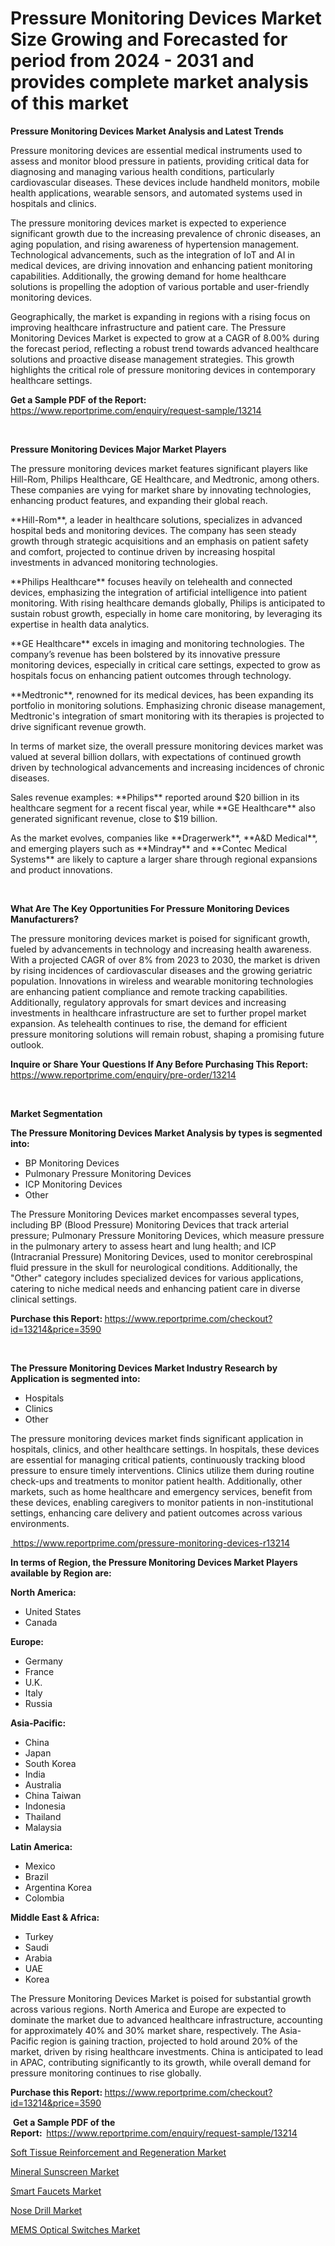 <p><h1>Pressure Monitoring Devices Market Size Growing and Forecasted for period from 2024 - 2031 and provides complete market analysis of this market</h1></p><p><strong>Pressure Monitoring Devices Market Analysis and Latest Trends</strong></p>
<p><p>Pressure monitoring devices are essential medical instruments used to assess and monitor blood pressure in patients, providing critical data for diagnosing and managing various health conditions, particularly cardiovascular diseases. These devices include handheld monitors, mobile health applications, wearable sensors, and automated systems used in hospitals and clinics.</p><p>The pressure monitoring devices market is expected to experience significant growth due to the increasing prevalence of chronic diseases, an aging population, and rising awareness of hypertension management. Technological advancements, such as the integration of IoT and AI in medical devices, are driving innovation and enhancing patient monitoring capabilities. Additionally, the growing demand for home healthcare solutions is propelling the adoption of various portable and user-friendly monitoring devices.</p><p>Geographically, the market is expanding in regions with a rising focus on improving healthcare infrastructure and patient care. The Pressure Monitoring Devices Market is expected to grow at a CAGR of 8.00% during the forecast period, reflecting a robust trend towards advanced healthcare solutions and proactive disease management strategies. This growth highlights the critical role of pressure monitoring devices in contemporary healthcare settings.</p></p>
<p><strong>Get a Sample PDF of the Report:&nbsp;</strong> <a href="https://www.reportprime.com/enquiry/request-sample/13214">https://www.reportprime.com/enquiry/request-sample/13214</a></p>
<p>&nbsp;</p>
<p><strong>Pressure Monitoring Devices Major Market Players</strong></p>
<p><p>The pressure monitoring devices market features significant players like Hill-Rom, Philips Healthcare, GE Healthcare, and Medtronic, among others. These companies are vying for market share by innovating technologies, enhancing product features, and expanding their global reach.</p><p>**Hill-Rom**, a leader in healthcare solutions, specializes in advanced hospital beds and monitoring devices. The company has seen steady growth through strategic acquisitions and an emphasis on patient safety and comfort, projected to continue driven by increasing hospital investments in advanced monitoring technologies.</p><p>**Philips Healthcare** focuses heavily on telehealth and connected devices, emphasizing the integration of artificial intelligence into patient monitoring. With rising healthcare demands globally, Philips is anticipated to sustain robust growth, especially in home care monitoring, by leveraging its expertise in health data analytics.</p><p>**GE Healthcare** excels in imaging and monitoring technologies. The company’s revenue has been bolstered by its innovative pressure monitoring devices, especially in critical care settings, expected to grow as hospitals focus on enhancing patient outcomes through technology.</p><p>**Medtronic**, renowned for its medical devices, has been expanding its portfolio in monitoring solutions. Emphasizing chronic disease management, Medtronic's integration of smart monitoring with its therapies is projected to drive significant revenue growth.</p><p>In terms of market size, the overall pressure monitoring devices market was valued at several billion dollars, with expectations of continued growth driven by technological advancements and increasing incidences of chronic diseases. </p><p>Sales revenue examples: **Philips** reported around $20 billion in its healthcare segment for a recent fiscal year, while **GE Healthcare** also generated significant revenue, close to $19 billion. </p><p>As the market evolves, companies like **Dragerwerk**, **A&D Medical**, and emerging players such as **Mindray** and **Contec Medical Systems** are likely to capture a larger share through regional expansions and product innovations.</p></p>
<p>&nbsp;</p>
<p><strong>What Are The Key Opportunities For Pressure Monitoring Devices Manufacturers?</strong></p>
<p><p>The pressure monitoring devices market is poised for significant growth, fueled by advancements in technology and increasing health awareness. With a projected CAGR of over 8% from 2023 to 2030, the market is driven by rising incidences of cardiovascular diseases and the growing geriatric population. Innovations in wireless and wearable monitoring technologies are enhancing patient compliance and remote tracking capabilities. Additionally, regulatory approvals for smart devices and increasing investments in healthcare infrastructure are set to further propel market expansion. As telehealth continues to rise, the demand for efficient pressure monitoring solutions will remain robust, shaping a promising future outlook.</p></p>
<p><strong>Inquire or Share Your Questions If Any Before Purchasing This Report:</strong> <a href="https://www.reportprime.com/enquiry/pre-order/13214">https://www.reportprime.com/enquiry/pre-order/13214</a></p>
<p>&nbsp;</p>
<p><strong>Market Segmentation</strong></p>
<p><strong>The Pressure Monitoring Devices Market Analysis by types is segmented into:</strong></p>
<p><ul><li>BP Monitoring Devices</li><li>Pulmonary Pressure Monitoring Devices</li><li>ICP Monitoring Devices</li><li>Other</li></ul></p>
<p><p>The Pressure Monitoring Devices market encompasses several types, including BP (Blood Pressure) Monitoring Devices that track arterial pressure; Pulmonary Pressure Monitoring Devices, which measure pressure in the pulmonary artery to assess heart and lung health; and ICP (Intracranial Pressure) Monitoring Devices, used to monitor cerebrospinal fluid pressure in the skull for neurological conditions. Additionally, the "Other" category includes specialized devices for various applications, catering to niche medical needs and enhancing patient care in diverse clinical settings.</p></p>
<p><strong>Purchase this Report:&nbsp;</strong><a href="https://www.reportprime.com/checkout?id=13214&price=3590">https://www.reportprime.com/checkout?id=13214&price=3590</a></p>
<p>&nbsp;</p>
<p><strong>The Pressure Monitoring Devices Market Industry Research by Application is segmented into:</strong></p>
<p><ul><li>Hospitals</li><li>Clinics</li><li>Other</li></ul></p>
<p><p>The pressure monitoring devices market finds significant application in hospitals, clinics, and other healthcare settings. In hospitals, these devices are essential for managing critical patients, continuously tracking blood pressure to ensure timely interventions. Clinics utilize them during routine check-ups and treatments to monitor patient health. Additionally, other markets, such as home healthcare and emergency services, benefit from these devices, enabling caregivers to monitor patients in non-institutional settings, enhancing care delivery and patient outcomes across various environments.</p></p>
<p><a href="https://www.reportprime.com/pressure-monitoring-devices-r13214">&nbsp;https://www.reportprime.com/pressure-monitoring-devices-r13214</a></p>
<p><strong>In terms of Region, the Pressure Monitoring Devices Market Players available by Region are:</strong></p>
<p>
    <p> <strong> North America: </strong>
        <ul>
            <li>United States</li>
            <li>Canada</li>
        </ul>
        </p> 
    <p> <strong> Europe: </strong>
        <ul>
            <li>Germany</li>
            <li>France</li>
            <li>U.K.</li>
            <li>Italy</li>
            <li>Russia</li>
        </ul>
        </p> 
    <p> <strong> Asia-Pacific: </strong>
        <ul>
            <li>China</li>
            <li>Japan</li>
            <li>South Korea</li>
            <li>India</li>
            <li>Australia</li>
            <li>China Taiwan</li>
            <li>Indonesia</li>
            <li>Thailand</li>
            <li>Malaysia</li>
        </ul>
        </p> 
    <p> <strong> Latin America: </strong>
        <ul>
            <li>Mexico</li>
            <li>Brazil</li>
            <li>Argentina Korea</li>
            <li>Colombia</li>
        </ul>
        </p> 
    <p> <strong> Middle East & Africa: </strong>
        <ul>
            <li>Turkey</li>
            <li>Saudi</li>
            <li>Arabia</li>
            <li>UAE</li>
            <li>Korea</li>
        </ul>
    </p>
    </p>
<p><p>The Pressure Monitoring Devices Market is poised for substantial growth across various regions. North America and Europe are expected to dominate the market due to advanced healthcare infrastructure, accounting for approximately 40% and 30% market share, respectively. The Asia-Pacific region is gaining traction, projected to hold around 20% of the market, driven by rising healthcare investments. China is anticipated to lead in APAC, contributing significantly to its growth, while overall demand for pressure monitoring continues to rise globally.</p></p>
<p><strong>Purchase this Report: </strong><a href="https://www.reportprime.com/checkout?id=13214&price=3590">https://www.reportprime.com/checkout?id=13214&price=3590</a></p>
<p>&nbsp;<strong>Get a Sample PDF of the Report:&nbsp;&nbsp;</strong><a href="https://www.reportprime.com/enquiry/request-sample/13214">https://www.reportprime.com/enquiry/request-sample/13214</a></p>
<p><strong></strong></p>
<p><p><a href="https://medium.com/@warren.edmunds45645/soft-tissue-reinforcement-and-regeneration-market-size-growth-trends-statistics-forecasts-116a74514de1">Soft Tissue Reinforcement and Regeneration Market</a></p><p><a href="https://www.linkedin.com/pulse/mineral-sunscreen-market-size-type-titanium-dioxide-sunscreenzinc-65v7e?trackingId=ttlVbFP7QgajKzQtHI4uoA%3D%3D">Mineral Sunscreen Market</a></p><p><a href="https://www.linkedin.com/pulse/smart-faucets-market-forecast-global-trends-analysis-from-2024-dfj2e?trackingId=0CGR2aNcSFmjzGxK%2BW8enQ%3D%3D">Smart Faucets Market</a></p><p><a href="https://github.com/wwwkeltoum/Market-Research-Report-List-4/blob/main/nose-drill-market.md">Nose Drill Market</a></p><p><a href="https://issuu.com/reportprime-2/docs/mems-optical-switches-market-size-2_de30b535376075">MEMS Optical Switches Market</a></p></p>